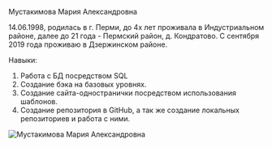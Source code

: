 Мустакимова Мария Александровна

14.06.1998, родилась в г. Перми, до 4х лет проживала в Индустриальном районе, далее до 21 года - Пермский район, д. Кондратово.
С сентября 2019 года проживаю в Дзержинском районе.

Навыки:
1. Работа с БД посредством SQL
2. Создание бэка на базовых уровнях.
3. Создание сайта-одностранички посредством использования шаблонов.
4. Создание репозитория в GitHub, а так же создание локальных репозиториев и работа с ними.

![Мустакимова Мария Александровна](img/IMG_7434)

